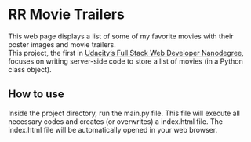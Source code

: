 # RR Movie Trailers

This web page displays a list of some of my favorite movies with their poster images and movie trailers.<br>
This project, the first in [Udacity’s Full Stack Web Developer Nanodegree](https://www.udacity.com/course/nd004), focuses on writing server-side code to store a list of movies (in a Python class object).

## How to use

Inside the project directory, run the main.py file. This file will execute all necessary codes and creates (or overwrites) a index.html file. The index.html file will be automatically opened in your web browser.